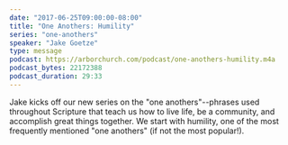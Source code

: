```yaml
---
date: "2017-06-25T09:00:00-08:00"
title: "One Anothers: Humility"
series: "one-anothers"
speaker: "Jake Goetze"
type: message
podcast: https://arborchurch.com/podcast/one-anothers-humility.m4a
podcast_bytes: 22172388
podcast_duration: 29:33
---
```


Jake kicks off our new series on the "one anothers"--phrases used throughout Scripture that teach us how to live life, be a community, and accomplish great things together. We start with humility, one of the most frequently mentioned "one anothers" (if not the most popular!).
